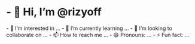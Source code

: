 <h1>- 👋 Hi, I’m @rizyoff</h1>
- 👀 I’m interested in ...
- 🌱 I’m currently learning ...
- 💞️ I’m looking to collaborate on ...
- 📫 How to reach me ...
- 😄 Pronouns: ...
- ⚡ Fun fact: ...

<!---
rizyoff/rizyoff is a ✨ special ✨ repository because its `README.md` (this file) appears on your GitHub profile.
You can click the Preview link to take a look at your changes.
--->
